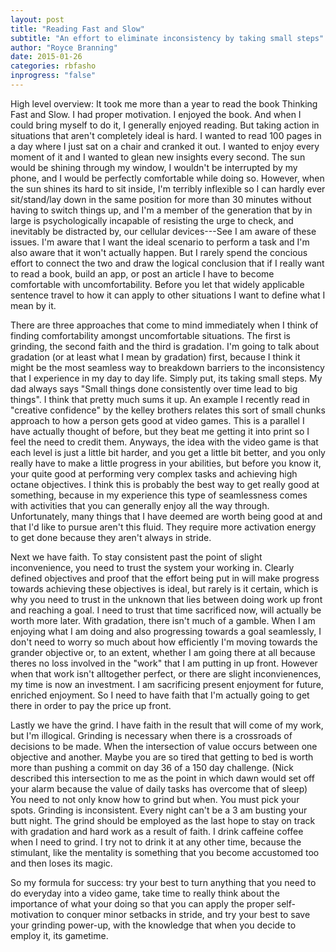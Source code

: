 ```yaml
---
layout: post
title: "Reading Fast and Slow"
subtitle: "An effort to eliminate inconsistency by taking small steps"
author: "Royce Branning"
date: 2015-01-26
categories: rbfasho
inprogress: "false"
---
```

High level overview: It took me more than a year to read the book Thinking Fast and Slow. I had proper motivation. I enjoyed the book. And when I could bring myself to do it, I generally enjoyed reading. But taking action in situations that aren't completely ideal is hard. I wanted to read 100 pages in a day where I just sat on a chair and cranked it out. I wanted to enjoy every moment of it and I wanted to glean new insights every second. The sun would be shining through my window, I wouldn't be interrupted by my phone, and I would be perfectly comfortable while doing so. However, when the sun shines its hard to sit inside, I'm terribly inflexible so I can hardly ever sit/stand/lay down in the same position for more than 30 minutes without having to switch things up, and I'm a member of the generation that by in large is psychologically incapable of resisting the urge to check, and inevitably be distracted by, our cellular devices---See I am aware of these issues. I'm aware that I want the ideal scenario to perform a task and I'm also aware that it won't actually happen. But I rarely spend the concious effort to connect the two and draw the logical conclusion that if I really want to read a book, build an app, or post an article I have to become comfortable with uncomfortability. Before you let that widely applicable sentence travel to how it can apply to other situations I want to define what I mean by it. 

There are three approaches that come to mind immediately when I think of finding comfortability amongst uncomfortable situations. The first is grinding, the second faith and the third is gradation. I'm going to talk about gradation (or at least what I mean by gradation) first, because I think it might be the most seamless way to breakdown barriers to the inconsistency that I experience in my day to day life. Simply put, its taking small steps. My dad always says "Small things done consistently over time lead to big things". I think that pretty much sums it up. An example I recently read in "creative confidence" by the kelley brothers relates this sort of small chunks approach to how a person gets good at video games. This is a parallel I have actually thought of before, but they beat me getting it into print so I feel the need to credit them. Anyways, the idea with the video game is that each level is just a little bit harder, and you get a little bit better, and you only really have to make a little progress in your abilities, but before you know it, your quite good at performing very complex tasks and achieving high octane objectives. I think this is probably the best way to get really good at something, because in my experience this type of seamlessness comes with activities that you can generally enjoy all the way through. Unfortunately, many things that I have deemed are worth being good at and that I'd like to pursue aren't this fluid. They require more activation energy to get done because they aren't always in stride.

Next we have faith. To stay consistent past the point of slight inconvenience, you need to trust the system your working in. Clearly defined objectives and proof that the effort being put in will make progress towards achieving these objectives is ideal, but rarely is it certain, which is why you need to trust in the unknown that lies between doing work up front and reaching a goal. I need to trust that time sacrificed now, will actually be worth more later. With gradation, there isn't much of a gamble. When I am enjoying what I am doing and also progressing towards a goal seamlessly, I don't need to worry so much about how efficiently I'm moving towards the grander objective or, to an extent, whether I am going there at all because theres no loss involved in the "work" that I am putting in up front. However when that work isn't alltogether perfect, or there are slight inconvienences, my time is now an investment. I am sacrificing present enjoyment for future, enriched enjoyment. So I need to have faith that I'm actually going to get there in order to pay the price up front. 

Lastly we have the grind. I have  faith in the result that will come of my work, but I'm illogical. Grinding is necessary when there is a crossroads of decisions to be made. When the intersection of value occurs between one objective and another. Maybe you are so tired that getting to bed is worth more than pushing a commit on day 36 of a 150 day challenge. (Nick described this intersection to me as the point in which dawn would set off your alarm because the value of daily tasks has overcome that of sleep) You need to not only know how to grind but when. You must pick your spots. Grinding is inconsistent. Every night can't be a 3 am busting your butt night. The grind should be employed as the last hope to stay on track with gradation and hard work as a result of faith. I drink caffeine coffee when I need to grind. I try not to drink it at any other time, because the stimulant, like the mentality is something that you become accustomed too and then loses its magic. 

So my formula for success: try your best to turn anything that you need to do everyday into a video game, take time to really think about the importance of what your doing so that you can apply the proper self-motivation to conquer minor setbacks in stride, and try your best to save your grinding power-up, with the knowledge that when you decide to employ it, its gametime. 
